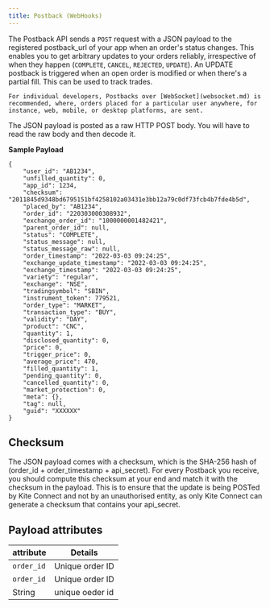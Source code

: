 ```yaml
---
title: Postback (WebHooks)
---
```


The Postback API sends a `POST` request with a JSON payload to the registered postback_url of your app when an order's status changes. This enables you to get arbitrary updates to your orders reliably, irrespective of when they happen (`COMPLETE`, `CANCEL`, `REJECTED`, `UPDATE`). An UPDATE postback is triggered when an open order is modified or when there's a partial fill. This can be used to track trades.

```
For individual developers, Postbacks over [WebSocket](websocket.md) is recommended, where, orders placed for a particular user anywhere, for instance, web, mobile, or desktop platforms, are sent.

```
The JSON payload is posted as a raw HTTP POST body. You will have to read the raw body and then decode it.

__Sample Payload__

```
{
    "user_id": "AB1234",
    "unfilled_quantity": 0,
    "app_id": 1234,
    "checksum": "2011845d9348bd6795151bf4258102a03431e3bb12a79c0df73fcb4b7fde4b5d",
    "placed_by": "AB1234",
    "order_id": "220303000308932",
    "exchange_order_id": "1000000001482421",
    "parent_order_id": null,
    "status": "COMPLETE",
    "status_message": null,
    "status_message_raw": null,
    "order_timestamp": "2022-03-03 09:24:25",
    "exchange_update_timestamp": "2022-03-03 09:24:25",
    "exchange_timestamp": "2022-03-03 09:24:25",
    "variety": "regular",
    "exchange": "NSE",
    "tradingsymbol": "SBIN",
    "instrument_token": 779521,
    "order_type": "MARKET",
    "transaction_type": "BUY",
    "validity": "DAY",
    "product": "CNC",
    "quantity": 1,
    "disclosed_quantity": 0,
    "price": 0,
    "trigger_price": 0,
    "average_price": 470,
    "filled_quantity": 1,
    "pending_quantity": 0,
    "cancelled_quantity": 0,
    "market_protection": 0,
    "meta": {},
    "tag": null,
    "guid": "XXXXXX"
}

```

## Checksum  

The JSON payload comes with a checksum, which is the SHA-256 hash of (order_id + order_timestamp + api_secret). For every Postback you receive, you should compute this checksum at your end and match it with the checksum in the payload. This is to ensure that the update is being POSTed by Kite Connect and not by an unauthorised entity, as only Kite Connect can generate a checksum that contains your api_secret.
  
## Payload attributes

|attribute		        |Details                |
|-----------------------|-----------------------|
|`order_id`             |Unique order ID        |  
|`order_id`             |Unique order ID        |
|  String               |unique oeder id        |

<!-- the employ ig the ernm the ate is theone og the employee of the  asyteroms alsh in the flutter obkehst aermn

'akash raja' "this is my project to be connntection to the work of thr  the empolyee in the codifi project oh the ancetos pof the akash raja` -->




